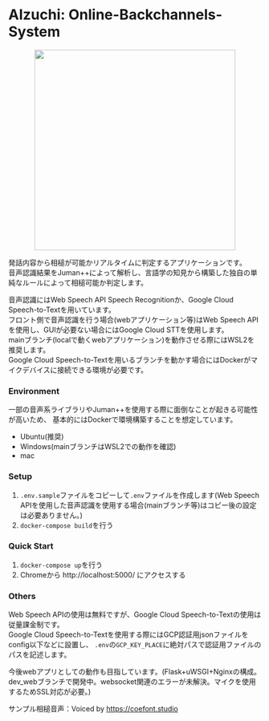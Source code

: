 # AIzuchi: Online-Backchannels-System

<div align="center">
<img src="data/AIzuchi_sample.gif" width="400">
</div>


発話内容から相槌が可能かリアルタイムに判定するアプリケーションです。  
音声認識結果をJuman++によって解析し、言語学の知見から構築した独自の単純なルールによって相槌可能か判定します。  

音声認識にはWeb Speech API Speech Recognitionか、Google Cloud Speech-to-Textを用いています。  
フロント側で音声認識を行う場合(webアプリケーション等)はWeb Speech APIを使用し、GUIが必要ない場合にはGoogle Cloud STTを使用します。  
mainブランチ(localで動くwebアプリケーション)を動作させる際にはWSL2を推奨します。  
Google Cloud Speech-to-Textを用いるブランチを動かす場合にはDockerがマイクデバイスに接続できる環境が必要です。

### Environment
一部の音声系ライブラリやJuman++を使用する際に面倒なことが起きる可能性が高いため、
基本的にはDockerで環境構築することを想定しています。

- Ubuntu(推奨)
- Windows(mainブランチはWSL2での動作を確認)
- mac

### Setup
1. `.env.sample`ファイルをコピーして`.env`ファイルを作成します(Web Speech APIを使用した音声認識を使用する場合(mainブランチ等)はコピー後の設定は必要ありません。)  
2. `docker-compose build`を行う

### Quick Start
1. `docker-compose up`を行う  
2. Chromeから http://localhost:5000/ にアクセスする

### Others
Web Speech APIの使用は無料ですが、Google Cloud Speech-to-Textの使用は従量課金制です。  
Google Cloud Speech-to-Textを使用する際にはGCP認証用jsonファイルをconfig以下などに設置し、
`.env`の`GCP_KEY_PLACE`に絶対パスで認証用ファイルのパスを記述します。  

今後webアプリとしての動作も目指しています。(Flask+uWSGI+Nginxの構成。dev_webブランチで開発中。websocket関連のエラーが未解決。マイクを使用するためSSL対応が必要。)  

サンプル相槌音声：Voiced by https://coefont.studio  